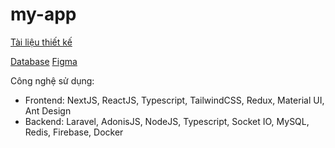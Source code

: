 # my-app

[Tài liệu thiết kế](https://docs.google.com/document/d/1gn1XRi8LWgFl4T6iOnQnc9PzrMiELOvOGLzOr9DTl7o/edit#)

[Database](https://dbdiagram.io/d/61492559825b5b01460b53a4)
[Figma](https://www.figma.com/file/l7I1KDeYaJrgfrVQjfInt9/T.Anh?node-id=0%3A1)

Công nghệ sử dụng:

- Frontend: NextJS, ReactJS, Typescript, TailwindCSS, Redux, Material UI, Ant Design
- Backend: Laravel, AdonisJS, NodeJS, Typescript, Socket IO, MySQL, Redis, Firebase, Docker
